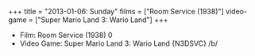 +++
title = "2013-01-06: Sunday"
films = ["Room Service (1938)"]
video-game = ["Super Mario Land 3: Wario Land"]
+++


* Film: Room Service (1938) 0
* Video Game: Super Mario Land 3: Wario Land {N3DSVC} /b/